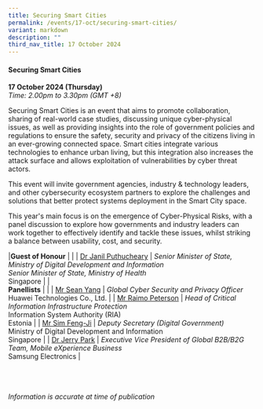 ```yaml
---
title: Securing Smart Cities
permalink: /events/17-oct/securing-smart-cities/
variant: markdown
description: ""
third_nav_title: 17 October 2024
---
```

#### **Securing Smart Cities**

**17 October 2024 (Thursday)**  
*Time: 2.00pm to 3.30pm (GMT +8)*

Securing Smart Cities is an event that aims to promote collaboration, sharing of real-world case studies, discussing unique cyber-physical issues, as well as providing insights into the role of government policies and regulations to ensure the safety, security and privacy of the citizens living in an ever-growing connected space. Smart cities integrate various technologies to enhance urban living, but this integration also increases the attack surface and allows exploitation of vulnerabilities by cyber threat actors.
 
This event will invite government agencies, industry &amp; technology leaders, and other cybersecurity ecosystem partners to explore the challenges and solutions that better protect systems deployment in the Smart City space. 
 
This year's main focus is on the emergence of Cyber-Physical Risks, with a panel discussion to explore how governments and industry leaders can work together to effectively identify and tackle these issues, whilst striking a balance between usability, cost, and security.

|**Guest of Honour**          |                                                              |
| [Dr Janil Puthucheary](/speakers/dr-janil-puthucheary/)  | *Senior Minister of State, Ministry of Digital Development and Information* <br>*Senior Minister of State, Ministry of Health*<br>Singapore     |
|<br>**Panellists**          |                                                              |
| [Mr Sean Yang](/speakers/mr-sean-yang/)  | *Global Cyber Security and Privacy Officer* <br>Huawei Technologies Co., Ltd.     |
| [Mr Raimo Peterson](/speakers/mr-raimo-peterson/)  | *Head of Critical Information Infrastructure Protection*<br> Information System Authority (RIA) <br>Estonia     |
| [Mr Sim Feng-Ji](/speakers/mr-sim-feng-ji/)  | *Deputy Secretary (Digital Government)* <br>Ministry of Digital Development and Information<br>Singapore     |
| [Dr Jerry Park](/speakers/dr-jerry-park/)  | *Executive Vice President of Global B2B/B2G Team, Mobile eXperience Business* <br>Samsung Electronics     |

<br><br><br>
*Information is accurate at time of publication*
